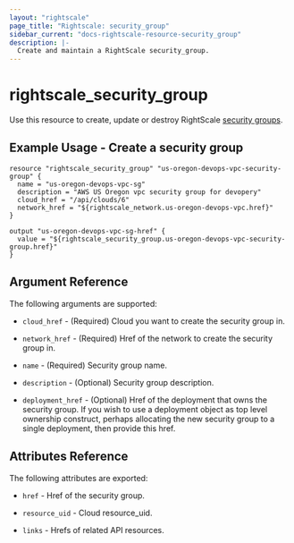 ```yaml
---
layout: "rightscale"
page_title: "Rightscale: security_group"
sidebar_current: "docs-rightscale-resource-security_group"
description: |-
  Create and maintain a RightScale security_group.
---
```


# rightscale_security_group

Use this resource to create, update or destroy RightScale [security groups](http://reference.rightscale.com/api1.5/resources/ResourceSecurityGroups.html).

## Example Usage - Create a security group

```hcl
resource "rightscale_security_group" "us-oregon-devops-vpc-security-group" {
  name = "us-oregon-devops-vpc-sg"
  description = "AWS US Oregon vpc security group for devopery"
  cloud_href = "/api/clouds/6"
  network_href = "${rightscale_network.us-oregon-devops-vpc.href}"
}

output "us-oregon-devops-vpc-sg-href" {
  value = "${rightscale_security_group.us-oregon-devops-vpc-security-group.href}"
}
```

## Argument Reference

The following arguments are supported:

* `cloud_href` - (Required) Cloud you want to create the security group in.

* `network_href` - (Required) Href of the network to create the security group in.

* `name` - (Required) Security group name.

* `description` - (Optional) Security group description.

* `deployment_href` - (Optional) Href of the deployment that owns the security group.  If you wish to use a deployment object as top level ownership construct, perhaps allocating the new security group to a single deployment, then provide this href.

## Attributes Reference

The following attributes are exported:

* `href` - Href of the security group.

* `resource_uid` - Cloud resource_uid.

* `links` - Hrefs of related API resources.
